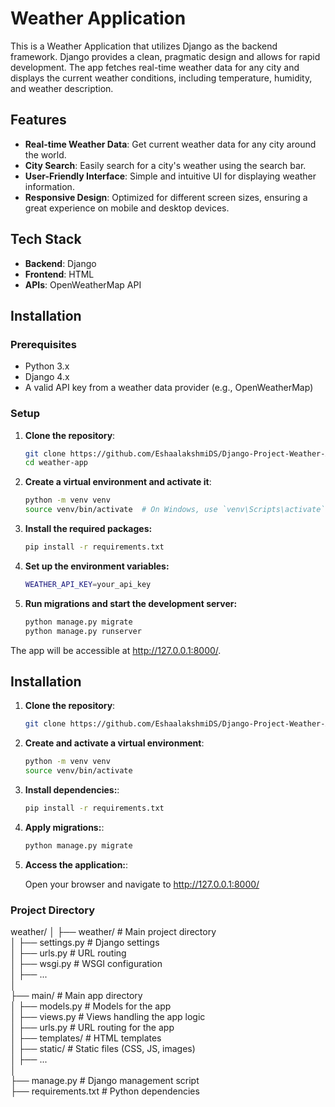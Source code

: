 # Weather Application

This is a Weather Application that utilizes Django as the backend framework. Django provides a clean, pragmatic design and allows for rapid development. The app fetches real-time weather data for any city and displays the current weather conditions, including temperature, humidity, and weather description.

## Features

- **Real-time Weather Data**: Get current weather data for any city around the world.
- **City Search**: Easily search for a city's weather using the search bar.
- **User-Friendly Interface**: Simple and intuitive UI for displaying weather information.
- **Responsive Design**: Optimized for different screen sizes, ensuring a great experience on mobile and desktop devices.

## Tech Stack

- **Backend**: Django
- **Frontend**: HTML
- **APIs**: OpenWeatherMap API 

## Installation

### Prerequisites

- Python 3.x
- Django 4.x
- A valid API key from a weather data provider (e.g., OpenWeatherMap)

### Setup

1. **Clone the repository**:

    ```bash
    git clone https://github.com/EshaalakshmiDS/Django-Project-Weather-Application.git
    cd weather-app
    ```

2. **Create a virtual environment and activate it**:

    ```bash
    python -m venv venv
    source venv/bin/activate  # On Windows, use `venv\Scripts\activate`
    ```

3. **Install the required packages:**

    ```bash
    pip install -r requirements.txt
    ```

4. **Set up the environment variables:**

    ```bash
    WEATHER_API_KEY=your_api_key
    ```

5. **Run migrations and start the development server:**

    ```bash
    python manage.py migrate
    python manage.py runserver
    ```

The app will be accessible at http://127.0.0.1:8000/.

## Installation

1. **Clone the repository**:

   ```bash
   git clone https://github.com/EshaalakshmiDS/Django-Project-Weather-Application.git

2. **Create and activate a virtual environment**:

   ```bash
   python -m venv venv
   source venv/bin/activate 

3. **Install dependencies:**:

   ```bash
   pip install -r requirements.txt

4. **Apply migrations:**:

   ```bash
   python manage.py migrate
   
5. **Access the application:**:

   Open your browser and navigate to http://127.0.0.1:8000/

### Project Directory

weather/
│
├── weather/                   # Main project directory <br>
│   ├── settings.py            # Django settings <br>
│   ├── urls.py                # URL routing <br>
│   ├── wsgi.py                # WSGI configuration <br>
│   ├── ... <br>
│ <br>
├── main/                      # Main app directory <br>
│   ├── models.py              # Models for the app <br>
│   ├── views.py               # Views handling the app logic <br>
│   ├── urls.py                # URL routing for the app <br>
│   ├── templates/             # HTML templates <br>
│   ├── static/                # Static files (CSS, JS, images) <br>
│   ├── ... <br>
│ <br>
├── manage.py                  # Django management script <br>
├── requirements.txt           # Python dependencies <br>






